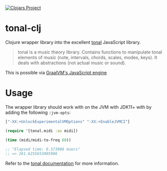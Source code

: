 [![Clojars Project](https://img.shields.io/clojars/v/wavejumper/tonal.svg)](https://clojars.org/wavejumper/tonal)

# tonal-clj

Clojure wrapper library into the excellent [tonal](https://github.com/tonaljs/tonal) JavaScript library.

> tonal is a music theory library. Contains functions to manipulate tonal elements of music (note, intervals, chords, scales, modes, keys). It deals with abstractions (not actual music or sound).

This is possible via [GraalVM's JavaScript engine](https://medium.com/graalvm/graalvms-javascript-engine-on-jdk11-with-high-performance-3e79f968a819)

# Usage



The wrapper library should work with on the JVM with JDK11+ with by adding the following `:jvm-opts`:

```clojure
["-XX:+UnlockExperimentalVMOptions" "-XX:+EnableJVMCI"]
```

```clojure
(require '[tonal.midi :as midi])

(time (midi/midi-to-freq 60))

;; "Elapsed time: 0.573886 msecs"
;; => 261.6255653005986

```


Refer to the [tonal documentation](https://github.com/tonaljs/tonal#documentation) for more information.
